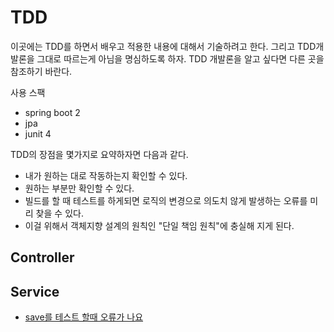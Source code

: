 # TDD

이곳에는 TDD를 하면서 배우고 적용한 내용에 대해서 기술하려고 한다. 그리고 TDD개발론을 그대로 따르는게 아님을 명심하도록 하자. TDD 개발론을 알고 싶다면 다른 곳을 참조하기 바란다.

사용 스팩

- spring boot 2
- jpa
- junit 4

TDD의 장점을 몇가지로 요약하자면 다음과 같다.

- 내가 원하는 대로 작동하는지 확인할 수 있다.
- 원하는 부분만 확인할 수 있다.
- 빌드를 할 때 테스트를 하게되면 로직의 변경으로 의도치 않게 발생하는 오류를 미리 찾을 수 있다.
- 이걸 위해서 객체지향 설계의 원칙인 "단일 책임 원칙"에 충실해 지게 된다.

## Controller

## Service

- [save를 테스트 할때 오류가 나요](Save.md)

